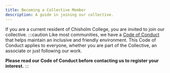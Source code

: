 ```yaml
---
title: Becoming a Collective Member
description: A guide in joining our collective.
---
```


If you are a current resident of Chisholm College, you are invited to join our collective. 
:::caution
Like most communities, we have a [Code of Conduct](/guides/coc/) that helps maintain an inclusive and friendly environment. 
This Code of Conduct applies to everyone, whether you are part of the Collective, an associate or just following our work.  

**Please read our Code of Conduct before contacting us to register your interest.**
:::

##